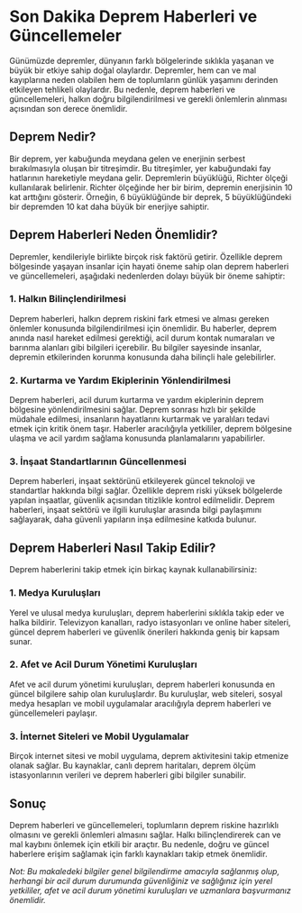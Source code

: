 # Son Dakika Deprem Haberleri ve Güncellemeler

Günümüzde depremler, dünyanın farklı bölgelerinde sıklıkla yaşanan ve büyük bir etkiye sahip doğal olaylardır. Depremler, hem can ve mal kayıplarına neden olabilen hem de toplumların günlük yaşamını derinden etkileyen tehlikeli olaylardır. Bu nedenle, deprem haberleri ve güncellemeleri, halkın doğru bilgilendirilmesi ve gerekli önlemlerin alınması açısından son derece önemlidir.

## Deprem Nedir?

Bir deprem, yer kabuğunda meydana gelen ve enerjinin serbest bırakılmasıyla oluşan bir titreşimdir. Bu titreşimler, yer kabuğundaki fay hatlarının hareketiyle meydana gelir. Depremlerin büyüklüğü, Richter ölçeği kullanılarak belirlenir. Richter ölçeğinde her bir birim, depremin enerjisinin 10 kat arttığını gösterir. Örneğin, 6 büyüklüğünde bir deprek, 5 büyüklüğündeki bir depremden 10 kat daha büyük bir enerjiye sahiptir.

## Deprem Haberleri Neden Önemlidir?

Depremler, kendileriyle birlikte birçok risk faktörü getirir. Özellikle deprem bölgesinde yaşayan insanlar için hayati öneme sahip olan deprem haberleri ve güncellemeleri, aşağıdaki nedenlerden dolayı büyük bir öneme sahiptir:

### 1. Halkın Bilinçlendirilmesi

Deprem haberleri, halkın deprem riskini fark etmesi ve alması gereken önlemler konusunda bilgilendirilmesi için önemlidir. Bu haberler, deprem anında nasıl hareket edilmesi gerektiği, acil durum kontak numaraları ve barınma alanları gibi bilgileri içerebilir. Bu bilgiler sayesinde insanlar, depremin etkilerinden korunma konusunda daha bilinçli hale gelebilirler.

### 2. Kurtarma ve Yardım Ekiplerinin Yönlendirilmesi

Deprem haberleri, acil durum kurtarma ve yardım ekiplerinin deprem bölgesine yönlendirilmesini sağlar. Deprem sonrası hızlı bir şekilde müdahale edilmesi, insanların hayatlarını kurtarmak ve yaralıları tedavi etmek için kritik önem taşır. Haberler aracılığıyla yetkililer, deprem bölgesine ulaşma ve acil yardım sağlama konusunda planlamalarını yapabilirler.

### 3. İnşaat Standartlarının Güncellenmesi

Deprem haberleri, inşaat sektörünü etkileyerek güncel teknoloji ve standartlar hakkında bilgi sağlar. Özellikle deprem riski yüksek bölgelerde yapılan inşaatlar, güvenlik açısından titizlikle kontrol edilmelidir. Deprem haberleri, inşaat sektörü ve ilgili kuruluşlar arasında bilgi paylaşımını sağlayarak, daha güvenli yapıların inşa edilmesine katkıda bulunur.

## Deprem Haberleri Nasıl Takip Edilir?

Deprem haberlerini takip etmek için birkaç kaynak kullanabilirsiniz:

### 1. Medya Kuruluşları

Yerel ve ulusal medya kuruluşları, deprem haberlerini sıklıkla takip eder ve halka bildirir. Televizyon kanalları, radyo istasyonları ve online haber siteleri, güncel deprem haberleri ve güvenlik önerileri hakkında geniş bir kapsam sunar.

### 2. Afet ve Acil Durum Yönetimi Kuruluşları

Afet ve acil durum yönetimi kuruluşları, deprem haberleri konusunda en güncel bilgilere sahip olan kuruluşlardır. Bu kuruluşlar, web siteleri, sosyal medya hesapları ve mobil uygulamalar aracılığıyla deprem haberleri ve güncellemeleri paylaşır.

### 3. İnternet Siteleri ve Mobil Uygulamalar

Birçok internet sitesi ve mobil uygulama, deprem aktivitesini takip etmenize olanak sağlar. Bu kaynaklar, canlı deprem haritaları, deprem ölçüm istasyonlarının verileri ve deprem haberleri gibi bilgiler sunabilir.

## Sonuç 

Deprem haberleri ve güncellemeleri, toplumların deprem riskine hazırlıklı olmasını ve gerekli önlemleri almasını sağlar. Halkı bilinçlendirerek can ve mal kaybını önlemek için etkili bir araçtır. Bu nedenle, doğru ve güncel haberlere erişim sağlamak için farklı kaynakları takip etmek önemlidir.

*Not: Bu makaledeki bilgiler genel bilgilendirme amacıyla sağlanmış olup, herhangi bir acil durum durumunda güvenliğiniz ve sağlığınız için yerel yetkililer, afet ve acil durum yönetimi kuruluşları ve uzmanlara başvurmanız önemlidir.*
